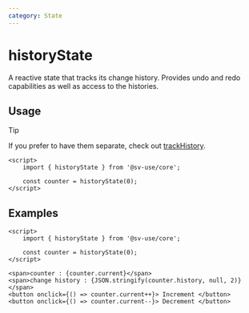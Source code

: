 ```yaml
---
category: State
---
```


# historyState

A reactive state that tracks its change history. Provides undo and redo
capabilities as well as access to the histories.

## Usage

> [!TIP]
> If you prefer to have them separate, check out [trackHistory](/sv-use/docs/core/reactivity/track-history).

```svelte
<script>
	import { historyState } from '@sv-use/core';

	const counter = historyState(0);
</script>
```

## Examples

```svelte
<script>
	import { historyState } from '@sv-use/core';

	const counter = historyState(0);
</script>

<span>counter : {counter.current}</span>
<span>change history : {JSON.stringify(counter.history, null, 2)}</span>
<button onclick={() => counter.current++}> Increment </button>
<button onclick={() => counter.current--}> Decrement </button>
```
